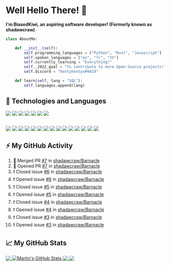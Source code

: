 # Well Hello There! :wave:

**I'm BiasedKiwi, an aspiring software developer! (Formerly known as shadawcraw)**

```python
class AboutMe:

    def __init__(self):
        self.programming_languages = ["Python", "Rust", "Javascript"]
        self.spoken_languages = ["en", "fr", "th"]
        self.currently_learning = "Everything!"
        self._2022_goal = "To contribute to more Open-Source projects!"
        self.discord = "hentyhentys#9419"

    def learn(self, lang = "SQL"):
        self.languages.append(lang)
```
## 🔧 Technologies and Languages

 <img src="https://img.shields.io/badge/PyCharm-000000.svg?&style=for-the-badge&logo=PyCharm&logoColor=white"> <img src="https://img.shields.io/badge/Visual_Studio_Code-0078D4?style=for-the-badge&logo=visual%20studio%20code&logoColor=white"> <img src="https://img.shields.io/badge/GIT-E44C30?style=for-the-badge&logo=git&logoColor=white"> <img src="https://img.shields.io/badge/GitHub-100000?style=for-the-badge&logo=github&logoColor=white"> <img src="https://img.shields.io/badge/Linux-FCC624?style=for-the-badge&logo=linux&logoColor=black"> <img src="https://img.shields.io/badge/Arch_Linux-1793D1?style=for-the-badge&logo=arch-linux&logoColor=white"> <img src="https://img.shields.io/badge/Debian-A81D33?style=for-the-badge&logo=debian&logoColor=white">
 
##

<img src="https://img.shields.io/badge/JavaScript-323330?style=for-the-badge&logo=javascript&logoColor=F7DF1E">  <img src="https://img.shields.io/badge/npm-CB3837?style=for-the-badge&logo=npm&logoColor=white"> <img src="https://img.shields.io/badge/HTML5-E34F26?style=for-the-badge&logo=html5&logoColor=white"> <img src="https://img.shields.io/badge/CSS3-1572B6?style=for-the-badge&logo=css3&logoColor=white"> <img src="https://img.shields.io/badge/json-5E5C5C?style=for-the-badge&logo=json&logoColor=white"> <img src="https://img.shields.io/badge/Python-FFD43B?style=for-the-badge&logo=python&logoColor=blue"> <img src="https://img.shields.io/badge/Rust-black?style=for-the-badge&logo=rust&logoColor=#E57324"> <img src="https://img.shields.io/badge/WebAssembly-654FF0?style=for-the-badge&logo=WebAssembly&logoColor=white"> <img src="https://img.shields.io/badge/Snyk-4C4A73?style=for-the-badge&logo=snyk&logoColor=white"> <img src="https://img.shields.io/badge/Django-092E20?style=for-the-badge&logo=django&logoColor=green"> <img src="https://img.shields.io/badge/Docker-2CA5E0?style=for-the-badge&logo=docker&logoColor=white"> <img src="https://img.shields.io/badge/Flask-000000?style=for-the-badge&logo=flask&logoColor=white"> <img src="https://img.shields.io/badge/Markdown-000000?style=for-the-badge&logo=markdown&logoColor=white"> <img src="https://img.shields.io/badge/GNU%20Bash-4EAA25?style=for-the-badge&logo=GNU%20Bash&logoColor=white"> <img src="https://img.shields.io/badge/powershell-5391FE?style=for-the-badge&logo=powershell&logoColor=white">

## ⚡ My GitHub Activity

<!--START_SECTION:activity-->
1. 🎉 Merged PR [#7](https://github.com/shadawcraw/Barnacle/pull/7) in [shadawcraw/Barnacle](https://github.com/shadawcraw/Barnacle)
2. 💪 Opened PR [#7](https://github.com/shadawcraw/Barnacle/pull/7) in [shadawcraw/Barnacle](https://github.com/shadawcraw/Barnacle)
3. ❗️ Closed issue [#6](https://github.com/shadawcraw/Barnacle/issues/6) in [shadawcraw/Barnacle](https://github.com/shadawcraw/Barnacle)
4. ❗️ Opened issue [#6](https://github.com/shadawcraw/Barnacle/issues/6) in [shadawcraw/Barnacle](https://github.com/shadawcraw/Barnacle)
5. ❗️ Closed issue [#5](https://github.com/shadawcraw/Barnacle/issues/5) in [shadawcraw/Barnacle](https://github.com/shadawcraw/Barnacle)
6. ❗️ Opened issue [#5](https://github.com/shadawcraw/Barnacle/issues/5) in [shadawcraw/Barnacle](https://github.com/shadawcraw/Barnacle)
7. ❗️ Closed issue [#4](https://github.com/shadawcraw/Barnacle/issues/4) in [shadawcraw/Barnacle](https://github.com/shadawcraw/Barnacle)
8. ❗️ Opened issue [#4](https://github.com/shadawcraw/Barnacle/issues/4) in [shadawcraw/Barnacle](https://github.com/shadawcraw/Barnacle)
9. ❗️ Closed issue [#3](https://github.com/shadawcraw/Barnacle/issues/3) in [shadawcraw/Barnacle](https://github.com/shadawcraw/Barnacle)
10. ❗️ Opened issue [#3](https://github.com/shadawcraw/Barnacle/issues/3) in [shadawcraw/Barnacle](https://github.com/shadawcraw/Barnacle)
<!--END_SECTION:activity-->

## 📈 My GitHub Stats

<a href="https://github.com/shadawcraw/shadawcraw">
  <img align="center" src="https://github-readme-stats.vercel.app/api/top-langs/?username=shadawcraw&hide=java,html,tex&title_color=ffffff&theme=dark&langs_count=3&hide_border=true" />
</a>
<a href="https://github.com/shadawcraw/shadawcraw">
  <img align="center" src="https://github-readme-stats.vercel.app/api?username=shadawcraw&show_icons=true&line_height=27&count_private=true&theme=dark&hide_border=true" alt="Martin's GitHub Stats" />
</a>

<a href="https://github.com/shadawcraw/Hadum-Bot">
  <img align="center" src="https://github-readme-stats.vercel.app/api/pin/?username=shadawcraw&repo=Hadum-Bot&theme=dark&hide_border=true" />
</a>


<a href="https://github.com/shadawcraw/higher_lower">
  <img align="center" src="https://github-readme-stats.vercel.app/api/pin/?username=shadawcraw&repo=higher_lower&theme=dark&hide_border=true" />
</a> 

[featured_repo_1]: BiasedKiwi/Barnacle
[featured_repo_2]: BiasedKiwi/higher_lower
